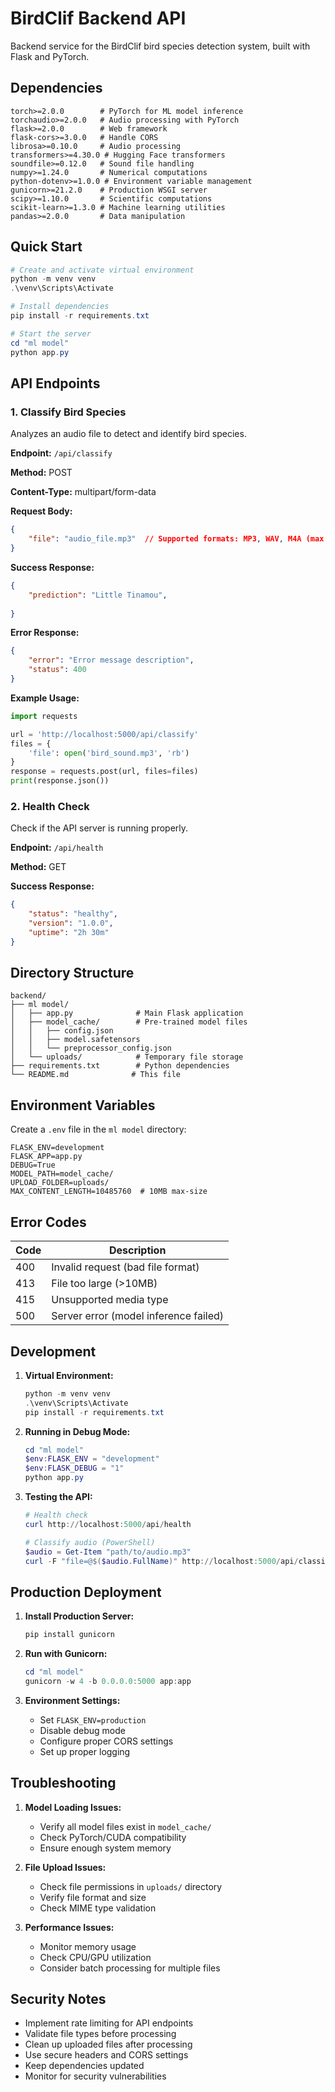 # BirdClif Backend API

Backend service for the BirdClif bird species detection system, built with Flask and PyTorch.

## Dependencies

```plaintext
torch>=2.0.0        # PyTorch for ML model inference
torchaudio>=2.0.0   # Audio processing with PyTorch
flask>=2.0.0        # Web framework
flask-cors>=3.0.0   # Handle CORS
librosa>=0.10.0     # Audio processing
transformers>=4.30.0 # Hugging Face transformers
soundfile>=0.12.0   # Sound file handling
numpy>=1.24.0       # Numerical computations
python-dotenv>=1.0.0 # Environment variable management
gunicorn>=21.2.0    # Production WSGI server
scipy>=1.10.0       # Scientific computations
scikit-learn>=1.3.0 # Machine learning utilities
pandas>=2.0.0       # Data manipulation
```

## Quick Start

```powershell
# Create and activate virtual environment
python -m venv venv
.\venv\Scripts\Activate

# Install dependencies
pip install -r requirements.txt

# Start the server
cd "ml model"
python app.py
```

## API Endpoints

### 1. Classify Bird Species

Analyzes an audio file to detect and identify bird species.

**Endpoint:** `/api/classify`

**Method:** POST

**Content-Type:** multipart/form-data

**Request Body:**
```json
{
    "file": "audio_file.mp3"  // Supported formats: MP3, WAV, M4A (max 10MB)
}
```

**Success Response:**
```json
{
    "prediction": "Little Tinamou",
   
}
```

**Error Response:**
```json
{
    "error": "Error message description",
    "status": 400
}
```

**Example Usage:**
```python
import requests

url = 'http://localhost:5000/api/classify'
files = {
    'file': open('bird_sound.mp3', 'rb')
}
response = requests.post(url, files=files)
print(response.json())
```

### 2. Health Check

Check if the API server is running properly.

**Endpoint:** `/api/health`

**Method:** GET

**Success Response:**
```json
{
    "status": "healthy",
    "version": "1.0.0",
    "uptime": "2h 30m"
}
```

## Directory Structure

```
backend/
├── ml model/
│   ├── app.py              # Main Flask application
│   ├── model_cache/        # Pre-trained model files
│   │   ├── config.json
│   │   ├── model.safetensors
│   │   └── preprocessor_config.json
│   └── uploads/            # Temporary file storage
├── requirements.txt        # Python dependencies
└── README.md              # This file
```

## Environment Variables

Create a `.env` file in the `ml model` directory:

```env
FLASK_ENV=development
FLASK_APP=app.py
DEBUG=True
MODEL_PATH=model_cache/
UPLOAD_FOLDER=uploads/
MAX_CONTENT_LENGTH=10485760  # 10MB max-size
```

## Error Codes

| Code | Description                           |
|------|---------------------------------------|
| 400  | Invalid request (bad file format)     |
| 413  | File too large (>10MB)               |
| 415  | Unsupported media type               |
| 500  | Server error (model inference failed) |

## Development

1. **Virtual Environment:**
   ```powershell
   python -m venv venv
   .\venv\Scripts\Activate
   pip install -r requirements.txt
   ```

2. **Running in Debug Mode:**
   ```powershell
   cd "ml model"
   $env:FLASK_ENV = "development"
   $env:FLASK_DEBUG = "1"
   python app.py
   ```

3. **Testing the API:**
   ```powershell
   # Health check
   curl http://localhost:5000/api/health

   # Classify audio (PowerShell)
   $audio = Get-Item "path/to/audio.mp3"
   curl -F "file=@$($audio.FullName)" http://localhost:5000/api/classify
   ```

## Production Deployment

1. **Install Production Server:**
   ```powershell
   pip install gunicorn
   ```

2. **Run with Gunicorn:**
   ```powershell
   cd "ml model"
   gunicorn -w 4 -b 0.0.0.0:5000 app:app
   ```

3. **Environment Settings:**
   - Set `FLASK_ENV=production`
   - Disable debug mode
   - Configure proper CORS settings
   - Set up proper logging

## Troubleshooting

1. **Model Loading Issues:**
   - Verify all model files exist in `model_cache/`
   - Check PyTorch/CUDA compatibility
   - Ensure enough system memory

2. **File Upload Issues:**
   - Check file permissions in `uploads/` directory
   - Verify file format and size
   - Check MIME type validation

3. **Performance Issues:**
   - Monitor memory usage
   - Check CPU/GPU utilization
   - Consider batch processing for multiple files

## Security Notes

- Implement rate limiting for API endpoints
- Validate file types before processing
- Clean up uploaded files after processing
- Use secure headers and CORS settings
- Keep dependencies updated
- Monitor for security vulnerabilities
